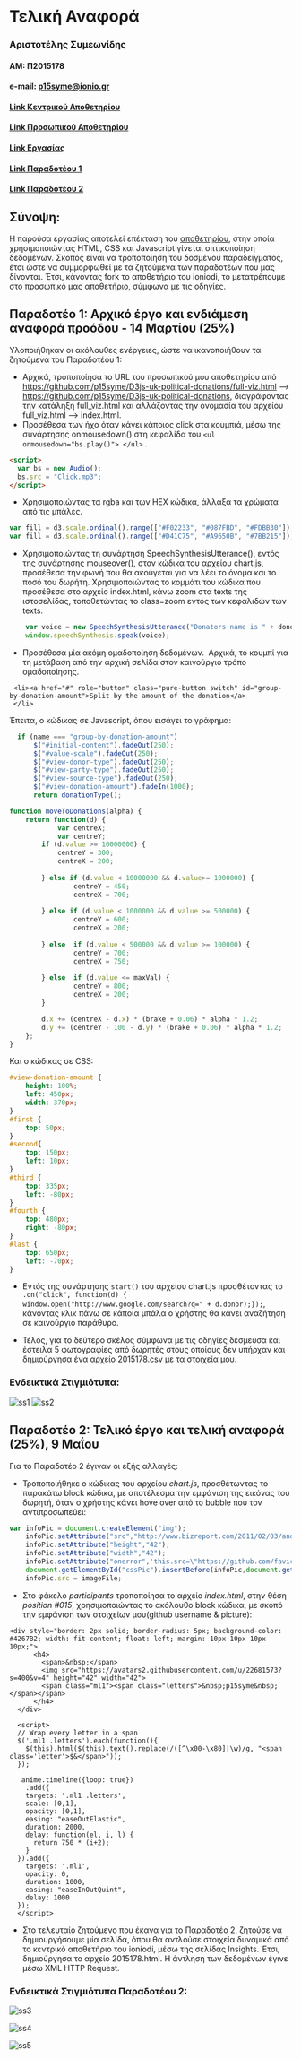 # Τελική Αναφορά

### Αριστοτέλης Συμεωνίδης
#### ΑΜ: Π2015178
#### e-mail: p15syme@ionio.gr


#### [Link Κεντρικού Αποθετηρίου](https://github.com/ioniodi/D3js-uk-political-donations)

#### [Link Προσωπικού Αποθετηρίου](https://github.com/p15syme/D3js-uk-political-donations)

#### [Link Εργασίας](https://p15syme.github.io/D3js-uk-political-donations/)

#### [Link Παραδοτέου 1](https://github.com/p15syme/D3js-uk-political-donations/tree/%CE%A02015178---%CE%A0%CE%B1%CF%81%CE%B1%CE%B4%CE%BF%CF%84%CE%AD%CE%BF-1)

#### [Link Παραδοτέου 2](https://github.com/p15syme/D3js-uk-political-donations/tree/2015178---%CE%A0%CE%B1%CF%81%CE%B1%CE%B4%CE%BF%CF%84%CE%AD%CE%BF-2)

## Σύνοψη:

  Η παρούσα εργασίας αποτελεί επέκταση του [αποθετηρίου](https://ioniodi.github.io/D3js-uk-political-donations/full-viz.html), στην οποία χρησιμοποιώντας HTML, CSS και Javascript γίνεται οπτικοποίηση δεδομένων. Σκοπός είναι να τροποποίηση του δοσμένου παραδείγματος, έτσι ώστε να συμμορφωθεί με τα ζητούμενα των παραδοτέων που μας δίνονται. Έτσι, κάνοντας fork το αποθετήριο του ioniodi, το μετατρέπουμε στο προσωπικό μας αποθετήριο, σύμφωνα με τις οδηγίες. 
  
  
## Παραδοτέο 1: Αρχικό έργο και ενδιάμεση αναφορά προόδου - 14 Μαρτίου (25%)

Υλοποιήθηκαν οι ακόλουθες ενέργειες, ώστε να ικανοποιήθουν τα ζητούμενα του Παραδοτέου 1:

* Αρχικά, τροποποίησα το URL του προσωπικού μου αποθετηρίου από https://github.com/p15syme/D3js-uk-political-donations/full-viz.html --> https://github.com/p15syme/D3js-uk-political-donations, διαγράφοντας την κατάληξη full_viz.html και αλλάζοντας την ονομασία του αρχείου full_viz.html --> index.html.
* Προσέθεσα των ήχο όταν κάνει κάποιος click στα κουμπιά, μέσω της συνάρτησης onmousedown() στη κεφαλίδα του `<ul onmousedown="bs.play()"> </ul>` .
```HTML
<script>
  var bs = new Audio();
  bs.src = "Click.mp3";
</script>
```

* Χρησιμοποιώντας τα rgba και των HEX κώδικα, άλλαξα τα χρώματα από τις μπάλες. 
```Javascript
var fill = d3.scale.ordinal().range(["#F02233", "#087FBD", "#FDBB30"]); //Default
var fill = d3.scale.ordinal().range(["#D41C75", "#A9650B", "#7BB215"]); //Παραδοτέο 1
```

* Χρησιμοποιώντας τη συνάρτηση SpeechSynthesisUtterance(), εντός της συνάρτησης mouseover(), στον κώδικα του αρχείου chart.js, προσέθεσα την φωνή που θα ακούγεται για να λέει το όνομα και το ποσό του δωρήτη.
Χρησιμοποιώντας το κομμάτι του κώδικα που προσέθεσα στο αρχείο index.html, κάνω zoom στα texts της ιστοσελίδας, τοποθετώντας το class=zoom εντός των κεφαλιδών των texts.
```Javascript
	var voice = new SpeechSynthesisUtterance("Donators name is " + donor + " and the donation amount is " + amount + " pounds");
	window.speechSynthesis.speak(voice);
```

* Προσέθεσα μία ακόμη ομαδοποίηση δεδομένων.
  Αρχικά, το κουμπί για τη μετάβαση από την αρχική σελίδα στον καινούργιο τρόπο ομαδοποίησης.
```
 <li><a href="#" role="button" class="pure-button switch" id="group-by-donation-amount">Split by the amount of the donation</a>
 </li> 
```

Έπειτα, ο κώδικας σε Javascript, όπου εισάγει το γράφημα:

  ```Javascript
  	if (name === "group-by-donation-amount")
		$("#initial-content").fadeOut(250);
		$("#value-scale").fadeOut(250);
		$("#view-donor-type").fadeOut(250);
		$("#view-party-type").fadeOut(250);
		$("#view-source-type").fadeOut(250);
		$("#view-donation-amount").fadeIn(1000);
		return donationType();
```
```Javascript
function moveToDonations(alpha) {
	return function(d) {
			var centreX;
			var centreY;
		if (d.value >= 10000000) {
			centreY = 300;
			centreX = 200;
				
		} else if (d.value < 10000000 && d.value>= 1000000) {
				centreY = 450;
				centreX = 700;
				
		} else if (d.value < 1000000 && d.value >= 500000) {
				centreY = 600;
				centreX = 200;
				
		} else  if (d.value < 500000 && d.value >= 100000) {
				centreY = 700;
				centreX = 750;
				
		} else  if (d.value <= maxVal) {
				centreY = 800;
				centreX = 200;
		}

		d.x += (centreX - d.x) * (brake + 0.06) * alpha * 1.2;
		d.y += (centreY - 100 - d.y) * (brake + 0.06) * alpha * 1.2;
	};
}
```

Και ο κώδικας σε CSS:
```CSS
#view-donation-amount {
    height: 100%;
    left: 450px;
    width: 370px;
}
#first {
    top: 50px;
}
#second{
    top: 150px;
    left: 10px;
}
#third {
    top: 335px;
    left: -80px;
}
#fourth {
    top: 480px;
    right: -80px;
}
#last {
    top: 650px;
    left: -70px;
}
```

* Εντός της συνάρτησης `start()` του αρχείου chart.js προσθέτοντας το `.on("click", function(d) { window.open("http://www.google.com/search?q=" + d.donor);});`, κάνοντας κλικ πάνω σε κάποια μπάλα ο χρήστης θα κάνει αναζήτηση σε καινούργιο παράθυρο.

* Τέλος, για το δεύτερο σκέλος σύμφωνα με τις οδηγίες δέσμευσα και έστειλα 5 φωτογραφίες από δωρητές στους οποίους δεν υπήρχαν και δημιούργησα ένα αρχείο 2015178.csv με τα στοιχεία μου.

### Ενδεικτικά Στιγμιότυπα:
![ss1](https://user-images.githubusercontent.com/22681573/36947454-9c079868-1fd4-11e8-900c-df936ad26dd7.png)
![ss2](https://user-images.githubusercontent.com/22681573/36947455-9d7662c4-1fd4-11e8-9b3d-8409cda8c857.png)

## Παραδοτέο 2: Τελικό έργο και τελική αναφορά (25%), 9 Μαΐου

  Για το Παραδοτέο 2 έγιναν οι εξής αλλαγές:
  
* Τροποποιήθηκε ο κώδικας του αρχείου *chart.js*, προσθέτωντας το παρακάτω block κώδικα, με αποτέλεσμα την εμφάνιση της εικόνας του δωρητή, όταν ο χρήστης κάνει hove over από το bubble που τον αντιπροσωπεύει:
```Javascript
var infoPic = document.createElement("img");
    infoPic.setAttribute("src","http://www.bizreport.com/2011/02/03/android-logo-200x200.jpg");
    infoPic.setAttribute("height","42");
    infoPic.setAttribute("width","42");
    infoPic.setAttribute("onerror",'this.src=\"https://github.com/favicon.ico\";');
    document.getElementById("cssPic").insertBefore(infoPic,document.getElementById("cssPic").firstChild);
    infoPic.src = imageFile;
```

* Στο φάκελο *participants* τροποποίησα το αρχείο *index.html*, στην θέση *position #015*, χρησιμοποιώντας το ακόλουθο block κώδικα, με σκοπό την εμφάνιση των στοιχείων μου(github username & picture):

```
<div style="border: 2px solid; border-radius: 5px; background-color: #4267B2; width: fit-content; float: left; margin: 10px 10px 10px 10px;">
      <h4>
        <span>&nbsp;</span>
        <img src="https://avatars2.githubusercontent.com/u/22681573?s=400&v=4" height="42" width="42">
        <span class="ml1"><span class="letters">&nbsp;p15syme&nbsp;</span></span>
      </h4>
  </div>
  
  <script>
  // Wrap every letter in a span
  $('.ml1 .letters').each(function(){
    $(this).html($(this).text().replace(/([^\x00-\x80]|\w)/g, "<span class='letter'>$&</span>"));
  });
   
   anime.timeline({loop: true}) 
    .add({
    targets: '.ml1 .letters',
    scale: [0,1],
    opacity: [0,1],
    easing: "easeOutElastic",
    duration: 2000,
    delay: function(el, i, l) {
      return 750 * (i+2);
    }
  }).add({
    targets: '.ml1',
    opacity: 0,
    duration: 1000,
    easing: "easeInOutQuint",
    delay: 1000
  });    
  </script>
```

* Στο τελευταίο ζητούμενο που έκανα για το Παραδοτέο 2, ζητούσε να δημιουργήσουμε μία σελίδα, όπου θα αντλούσε στοιχεία δυναμικά από το κεντρικό αποθετήριο του ioniodi, μέσω της σελίδας Insights. Έτσι, δημιούργησα το αρχείο 2015178.html. Η άντληση των δεδομένων έγινε μέσω XML HTTP Request.

### Ενδεικτικά Στιγμιότυπα Παραδοτέου 2:

![ss3](https://user-images.githubusercontent.com/22681573/39723986-236abab2-5250-11e8-9964-7880b1afc77f.png)

![ss4](https://user-images.githubusercontent.com/22681573/39724154-a397d4d6-5250-11e8-9a30-4076c76eed12.png)

![ss5](https://user-images.githubusercontent.com/22681573/39724156-a3c569b4-5250-11e8-8990-3f3b4229c207.png)


